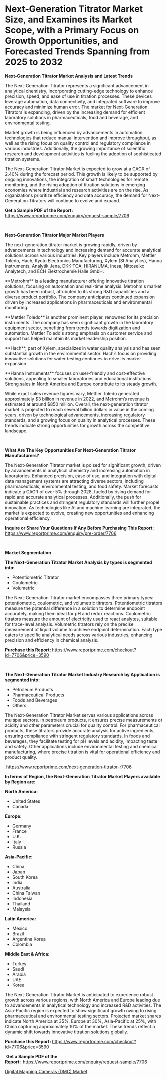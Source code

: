 <p><h1>Next-Generation Titrator Market Size, and Examines its Market Scope, with a Primary Focus on Growth Opportunities, and Forecasted Trends Spanning from 2025 to 2032</h1></p><p><strong>Next-Generation Titrator Market Analysis and Latest Trends</strong></p>
<p><p>The Next-Generation Titrator represents a significant advancement in analytical chemistry, incorporating cutting-edge technology to enhance precision, speed, and ease of use in titration processes. These devices leverage automation, data connectivity, and integrated software to improve accuracy and minimize human error. The market for Next-Generation Titrators is expanding, driven by the increasing demand for efficient laboratory solutions in pharmaceuticals, food and beverage, and environmental testing. </p><p>Market growth is being influenced by advancements in automation technologies that reduce manual intervention and improve throughput, as well as the rising focus on quality control and regulatory compliance in various industries. Additionally, the growing importance of scientific research and development activities is fueling the adoption of sophisticated titration systems. </p><p>The Next-Generation Titrator Market is expected to grow at a CAGR of 2.40% during the forecast period. This growth is likely to be supported by ongoing innovations, the integration of smart technologies for remote monitoring, and the rising adoption of titration solutions in emerging economies where industrial and research activities are on the rise. As organizations prioritize efficiency and data accuracy, the demand for Next-Generation Titrators will continue to evolve and expand.</p></p>
<p><strong>Get a Sample PDF of the Report:&nbsp;</strong> <a href="https://www.reportprime.com/enquiry/request-sample/7706?utm_campaign=3032&utm_medium=2&utm_source=Github&utm_content=ia&utm_term=19032025&utm_id=next-generation-titrator">https://www.reportprime.com/enquiry/request-sample/7706</a></p>
<p>&nbsp;</p>
<p><strong>Next-Generation Titrator Major Market Players</strong></p>
<p><p>The next-generation titrator market is growing rapidly, driven by advancements in technology and increasing demand for accurate analytical solutions across various industries. Key players include Metrohm, Mettler Toledo, Hach, Kyoto Electronics Manufacturing, Xylem (SI Analytics), Hanna Instruments, Analytik Jena, DKK-TOA, HIRANUMA, Inesa, Nittoseiko Analytech, and ECH Elektrochemie Halle GmbH.</p><p>**Metrohm** is a leading manufacturer offering innovative titration solutions, focusing on automation and real-time analysis. Metrohm's market growth has been robust, attributed to its strong R&D capabilities and a diverse product portfolio. The company anticipates continued expansion driven by increased applications in pharmaceuticals and environmental monitoring.</p><p>**Mettler Toledo** is another prominent player, renowned for its precision instruments. The company has seen significant growth in the laboratory equipment sector, benefiting from trends towards digitization and automation. Mettler Toledo's strong emphasis on customer service and support has helped maintain its market leadership position.</p><p>**Hach**, part of Xylem, specializes in water quality analysis and has seen substantial growth in the environmental sector. Hach’s focus on providing innovative solutions for water testing continues to drive its market expansion.</p><p>**Hanna Instruments** focuses on user-friendly and cost-effective solutions, appealing to smaller laboratories and educational institutions. Strong sales in North America and Europe contribute to its steady growth.</p><p>While exact sales revenue figures vary, Mettler Toledo generated approximately $3 billion in revenue in 2022, and Metrohm’s revenue is estimated at around $850 million. Overall, the next-generation titrator market is projected to reach several billion dollars in value in the coming years, driven by technological advancements, increasing regulatory standards, and a growing focus on quality in analytical processes. These trends indicate strong opportunities for growth across the competitive landscape.</p></p>
<p>&nbsp;</p>
<p><strong>What Are The Key Opportunities For Next-Generation Titrator Manufacturers?</strong></p>
<p><p>The Next-Generation Titrator market is poised for significant growth, driven by advancements in analytical chemistry and increasing automation in laboratories. Enhanced precision, ease of use, and integration with digital data management systems are attracting diverse sectors, including pharmaceuticals, environmental testing, and food safety. Market forecasts indicate a CAGR of over 5% through 2028, fueled by rising demand for rapid and accurate analytical processes. Additionally, the push for sustainable practices and stringent regulatory standards will further propel innovation. As technologies like AI and machine learning are integrated, the market is expected to evolve, creating new opportunities and enhancing operational efficiency.</p></p>
<p><strong>Inquire or Share Your Questions If Any Before Purchasing This Report:</strong> <a href="https://www.reportprime.com/enquiry/pre-order/7706?utm_campaign=3032&utm_medium=2&utm_source=Github&utm_content=ia&utm_term=19032025&utm_id=next-generation-titrator">https://www.reportprime.com/enquiry/pre-order/7706</a></p>
<p>&nbsp;</p>
<p><strong>Market Segmentation</strong></p>
<p><strong>The Next-Generation Titrator Market Analysis by types is segmented into:</strong></p>
<p><ul><li>Potentiometric Titrator</li><li>Coulometric</li><li>Volumetric</li></ul></p>
<p><p>The Next-Generation Titrator market encompasses three primary types: potentiometric, coulometric, and volumetric titrators. Potentiometric titrators measure the potential difference in a solution to determine endpoint accurately, making them ideal for pH and redox reactions. Coulometric titrators measure the amount of electricity used to react analytes, suitable for trace-level analysis. Volumetric titrators rely on the precise measurement of liquid volume to achieve endpoint determination. Each type caters to specific analytical needs across various industries, enhancing precision and efficiency in chemical analysis.</p></p>
<p><strong>Purchase this Report:&nbsp;</strong><a href="https://www.reportprime.com/checkout?id=7706&price=3590&utm_campaign=3032&utm_medium=2&utm_source=Github&utm_content=ia&utm_term=19032025&utm_id=next-generation-titrator">https://www.reportprime.com/checkout?id=7706&price=3590</a></p>
<p>&nbsp;</p>
<p><strong>The Next-Generation Titrator Market Industry Research by Application is segmented into:</strong></p>
<p><ul><li>Petroleum Products</li><li>Pharmaceutical Products</li><li>Foods and Beverages</li><li>Others</li></ul></p>
<p><p>The Next-Generation Titrator Market serves various applications across multiple sectors. In petroleum products, it ensures precise measurements of acidity and other parameters crucial for quality control. For pharmaceutical products, these titrators provide accurate analysis for active ingredients, ensuring compliance with stringent regulatory standards. In foods and beverages, they facilitate testing for pH levels and acidity, impacting taste and safety. Other applications include environmental testing and chemical manufacturing, where precise titration is vital for operational efficiency and product quality.</p></p>
<p><a href="https://www.reportprime.com/next-generation-titrator-r7706?utm_campaign=3032&utm_medium=2&utm_source=Github&utm_content=ia&utm_term=19032025&utm_id=next-generation-titrator">&nbsp;https://www.reportprime.com/next-generation-titrator-r7706</a></p>
<p><strong>In terms of Region, the Next-Generation Titrator Market Players available by Region are:</strong></p>
<p>
    <p> <strong> North America: </strong>
        <ul>
            <li>United States</li>
            <li>Canada</li>
        </ul>
        </p> 
    <p> <strong> Europe: </strong>
        <ul>
            <li>Germany</li>
            <li>France</li>
            <li>U.K.</li>
            <li>Italy</li>
            <li>Russia</li>
        </ul>
        </p> 
    <p> <strong> Asia-Pacific: </strong>
        <ul>
            <li>China</li>
            <li>Japan</li>
            <li>South Korea</li>
            <li>India</li>
            <li>Australia</li>
            <li>China Taiwan</li>
            <li>Indonesia</li>
            <li>Thailand</li>
            <li>Malaysia</li>
        </ul>
        </p> 
    <p> <strong> Latin America: </strong>
        <ul>
            <li>Mexico</li>
            <li>Brazil</li>
            <li>Argentina Korea</li>
            <li>Colombia</li>
        </ul>
        </p> 
    <p> <strong> Middle East & Africa: </strong>
        <ul>
            <li>Turkey</li>
            <li>Saudi</li>
            <li>Arabia</li>
            <li>UAE</li>
            <li>Korea</li>
        </ul>
    </p>
    </p>
<p><p>The Next-Generation Titrator Market is anticipated to experience robust growth across various regions, with North America and Europe leading due to advancements in analytical technology and increased R&D activities. The Asia-Pacific region is expected to show significant growth owing to rising pharmaceutical and environmental testing sectors. Projected market shares indicate North America at 35%, Europe at 30%, Asia-Pacific at 25%, with China capturing approximately 10% of the market. These trends reflect a dynamic shift towards innovative titration solutions globally.</p></p>
<p><strong>Purchase this Report: </strong><a href="https://www.reportprime.com/checkout?id=7706&price=3590&utm_campaign=3032&utm_medium=2&utm_source=Github&utm_content=ia&utm_term=19032025&utm_id=next-generation-titrator">https://www.reportprime.com/checkout?id=7706&price=3590</a></p>
<p>&nbsp;<strong>Get a Sample PDF of the Report:&nbsp;&nbsp;</strong><a href="https://www.reportprime.com/enquiry/request-sample/7706?utm_campaign=3032&utm_medium=2&utm_source=Github&utm_content=ia&utm_term=19032025&utm_id=next-generation-titrator">https://www.reportprime.com/enquiry/request-sample/7706</a></p>
<p><strong></strong></p>
<p><p><a href="https://github.com/ifsahvadenah/Market-Research-Report-List-1/blob/main/digital-mapping-cameras-dmc-market.md?utm_campaign=3032&utm_medium=2&utm_source=Github&utm_content=ia&utm_term=19032025&utm_id=next-generation-titrator">Digital Mapping Cameras (DMC) Market</a></p></p>